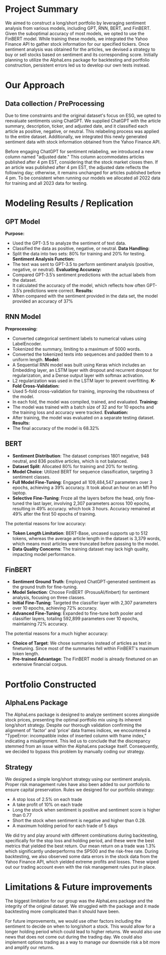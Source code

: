 # Project Summary
We aimed to construct a long/short portfolio by leveraging sentiment analysis from various models, including GPT, RNN, BERT, and FinBERT. Given the suboptimal accuracy of most models, we opted to use the FinBERT model. While training these models, we integrated the Yahoo Finance API to gather stock information for our specified tickers. Once sentiment analysis was obtained for the articles, we devised a strategy to buy or sell stocks based on sentiment and its corresponding score. Initially planning to utilize the AlphaLens package for backtesting and portfolio construction, persistent errors led us to develop our own tests instead.

# Our Approach
## Data collection / PreProcessing
Due to time constraints and the original dataset's focus on ESG, we opted to reevaluate sentiments using ChatGPT. We supplied ChatGPT with the article summary, description, ticker, and adjusted date, and it classified each article as positive, negative, or neutral. This relabeling process was applied to the entire dataset. Additionally, we integrated this newly generated sentiment data with stock information obtained from the Yahoo Finance API.

Before engaging ChatGPT for sentiment relabeling, we introduced a new column named "adjusted date." This column accommodates articles published after 4 pm EST, considering that the stock market closes then. If an article was published after 4 pm EST, the adjusted date reflects the following day; otherwise, it remains unchanged for articles published before 4 pm. To be consistent when running our models we allocated all 2022 data for training and all 2023 data for testing.

# Modeling Results / Replication
## GPT Model
**Purpose:**
* Used the GPT-3.5 to analyze the sentiment of text data.
* Classified the data as positive, negative, or neutral.
**Data Handling:**
* Split the data into two sets: 80% for training and 20% for testing.
**Sentiment Analysis Function:**
* The text was sent to GPT-3.5 to perform sentiment analysis (positive, negative, or neutral).
**Evaluating Accuracy:**
* Compared GPT-3.5’s sentiment predictions with the actual labels from the dataset.
* It calculated the accuracy of the model, which reflects how often GPT-3.5’s predictions were correct.
**Results:**
* When compared with the sentiment provided in the data set, the model provided an accuracy of 37%

## RNN Model
**Preprocessing:**
* Converted categorical sentiment labels to numerical values using LabelEncoder.
* Tokenized the summary, limiting to a maximum of 5000 words.
* Converted the tokenized texts into sequences and padded them to a uniform length.
**Model:**
* A Sequential RNN model was built using Keras which includes an Embedding layer, an LSTM layer with dropout and recurrent dropout for regularization, and a Dense output layer with softmax activation.
* L2 regularization was used in the LSTM layer to prevent overfitting.
**K-Fold Cross-Validation:**
* Used 5-fold cross-validation for training, improving the robustness of the model.
* In each fold, the model was compiled, trained, and evaluated.
**Training:**
* The model was trained with a batch size of 32 and for 10 epochs and the training loss and accuracy were tracked.
**Evaluation:**
* After training, the model was evaluated on a separate testing dataset.
**Results:**
* The final accuracy of the model is 68.32%



## BERT
* **Sentiment Distribution**: The dataset comprises 1801 negative, 948 neutral, and 836 positive articles, which is not balanced.
* **Dataset Split**: Allocated 80% for training and 20% for testing.
* **Model Choice**: Utilized BERT for sequence classification, targeting 3 sentiment classes.
* **Full Model Fine-Tuning**: Engaged all 109,484,547 parameters over 3 epochs, achieving a 39% accuracy. It took about an hour on an M1 Pro laptop.
* **Selective Fine-Tuning**: Froze all the layers before the head, only fine-tuned the last layer, involving 2,307 parameters across 100 epochs, resulting in 49% accuracy. which took 3 hours. Accuracy remained at 49% after the first 50 epochs of training.

The potential reasons for low accuracy:
* **Token Length Limitation**: BERT-Base, uncased supports up to 512 tokens, whereas the average article length in the dataset is 3,379 words, which means most articles were truncated before passing to the model.
* **Data Quality Concerns**: The training dataset may lack high quality, impacting model performance.


## FinBERT
* **Sentiment Ground Truth**: Employed ChatGPT-generated sentiment as the ground truth for fine-tuning.
* **Model Selection**: Choose FinBERT (ProsusAI/finbert) for sentiment analysis, focusing on three classes.
* **Initial Fine-Tuning**: Targeted the classifier layer with 2,307 parameters over 10 epochs, achieving 72% accuracy.
* **Advanced Fine-Tuning**: Expanded to fine-tune both pooler and classifier layers, totaling 592,899 parameters over 10 epochs, maintaining 72% accuracy.

The potential reasons for a much higher accuracy:
* **Choice of Target**: We chose summaries instead of articles as text in finetuning. Since most of the summaries fell within FinBERT's maximum token length.
* **Pre-trained Advantage**: The FinBERT model is already finetuned on an extensive financial corpus.

# Portfolio Constructed

## AlphaLens Package
The AlphaLens package is designed to analyze sentiment scores alongside stock prices, presenting the optimal portfolio mix using its inherent long/short strategy. Despite our thorough validation confirming the alignment of 'factor' and 'price' data frames indices, we encountered a "TypeError: incompatible index of inserted column with frame index," indicating a misalignment. This led us to conclude that the discrepancy stemmed from an issue within the AlphaLens package itself. Consequently, we decided to bypass this problem by manually coding our strategy.

## Strategy 
We designed a simple long/short strategy using our sentiment analysis. Proper risk management rules have also been added to our portfolio to ensure capital preservation. 
Rules we designed for our portfolio strategy:
* A stop loss of 2.5% on each trade
* A take profit of 10% on each trade
* Long the stock when sentiment is positive and sentiment score is higher than 0.77
* Short the stock when sentiment is negative and higher than 0.28.
* A maximum holding period for each trade of 5 days

We did try and play around with different combinations during backtesting, specifically for the stop loss and holding period, and these were the best metrics that yielded the best return. Our mean return on a trade was 1.3% which significantly underperforms the SP500 and the risk-free rate. During backtesting, we also observed some data errors in the stock data from the Yahoo Finance API, which yielded extreme profits and losses. These wiped out our trading account even with the risk management rules put in place. 

# Limitations & Future improvements
The biggest limitation for our group was the AlphaLens package and the integrity of the original dataset. We struggled with the package and it made backtesting more complicated than it should have been. 

For future improvements, we would use other factors including the sentiment to decide on when to long/short a stock. This would allow for a longer holding period which could lead to higher returns. We would also use news that does not come out during the trading day. We could also implement options trading as a way to manage our downside risk a bit more and amplify our returns. 
